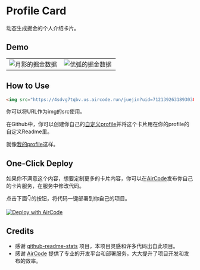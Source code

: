 # Profile Card

动态生成掘金的个人介绍卡片。

## Demo

<table>
  <tr>
    <td><img src="https://4sdvg7tqbv.us.aircode.run/juejin?uid=712139263189303&hide_border=true" alt="月影的掘金数据" style="zoom:100%;" align="left"/></td>
    <td><img src="https://4sdvg7tqbv.us.aircode.run/juejin?uid=852876722177533&theme=algolia&hide_border=true" alt="优弧的掘金数据" style="zoom:100%;" align="left"/></td>
  </tr>
</table>


## How to Use

```html
<img src="https://4sdvg7tqbv.us.aircode.run/juejin?uid=712139263189303&hide_border=true" alt="月影的掘金数据" style="zoom:100%;" align="left"/>
```

你可以将URL作为img的src使用。

在Github中，你可以创建你自己的[自定义profile](https://docs.github.com/en/account-and-profile/setting-up-and-managing-your-github-profile/customizing-your-profile/managing-your-profile-readme)并将这个卡片用在你的profile的自定义Readme里。

就像[我的profile](https://github.com/akira-cn)这样。

## One-Click Deploy

如果你不满意这个内容，想要定制更多的卡片内容，你可以在[AirCode](https://aircode.io)发布你自己的卡片服务，在服务中修改代码。

点击下面👇的按钮，将代码一键部署到你自己的项目。

[![Deploy with AirCode](https://vercel.com/button)](https://aircode.io/dashboard?share_shareId=eh4pwat5qg&share_name=juejin%20user%20state&share_runtime=node/v16)

## Credits

- 感谢 [github-readme-stats](https://github.com/anuraghazra/github-readme-stats) 项目，本项目灵感和许多代码出自此项目。
- 感谢 [AirCode](https://aircode.io) 提供了专业的开发平台和部署服务，大大提升了项目开发和发布的效率。
